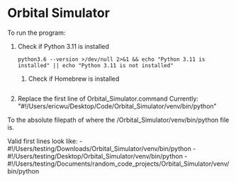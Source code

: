 # Orbital Simulator

To run the program:

1. Check if Python 3.11 is installed
    ```commandline
   python3.6 --version >/dev/null 2>&1 && echo "Python 3.11 is installed" || echo "Python 3.11 is not installed"
   ```
   1. Check if Homebrew is installed
```commandline

```


2. Replace the first line of Orbital_Simulator.command
    Currently: "#!/Users/ericwu/Desktop/Code/Orbital_Simulator/venv/bin/python"

To the absolute filepath of where the /Orbital_Simulator/venv/bin/python file is.

Valid first lines look like:
    - #!/Users/testing/Downloads/Orbital_Simulator/venv/bin/python
    - #!/Users/testing/Desktop/Orbital_Simulator/venv/bin/python
    - #!/Users/testing/Documents/random_code_projects/Orbital_Simulator/venv/bin/python
